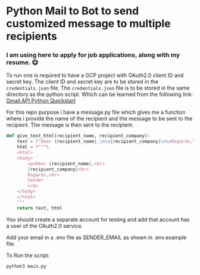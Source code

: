 # Python Mail to Bot to send customized message to multiple recipients

### I am using here to apply for job applications, along with my resume. 😋

To run one is required to have a GCP project with OAuth2.0 client ID and secret key. The client ID and secret key are to be stored in the `credentials.json` file. The `credentials.json` file is to be stored in the same directory as the python script. Which can be learned from the following link: [Gmail API Python Quickstart](https://developers.google.com/gmail/api/quickstart/python)

For this repo purpose i have a message.py file which gives me a function where i provide the name of the recipient and the message to be sent to the recipient. The message is then sent to the recipient.

```python
def give_text_html(recipient_name, recipient_company):
    text = f"Dear {recipient_name},\n\n{recipient_company}\n\nRegards,\nSender"
    html = f"""\
    <html>
    <body>
        <p>Dear {recipient_name},<br>
        {recipient_company}<br>
        Regards,<br>
        Sender
        </p>
    </body>
    </html>
    """
    return text, html
```

You should create a separate account for testing and add that account has a user of the OAuth2.0 service.

Add your email in a .env file as SENDER_EMAIL as shown in .env.example file.


To Run the script:
```bash
python3 main.py
```
